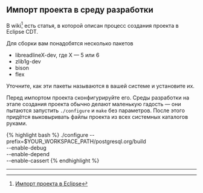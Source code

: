 ## Импорт проекта в среду разработки

В wiki[^wiki] есть статья,
в которой описан процесс создания проекта в Eclipse CDT.

Для сборки вам понадобятся несколько пакетов

* libreadlineX-dev, где X &mdash; 5 или 6
* zlib1g-dev
* bison
* flex

Уточните, как эти пакеты называются в вашей системе и установите их.

Перед импортом проекта сконфигурируйте его.
Среды разработки на этапе создания проекта обычно делают маленькую гадость &mdash;
они пытаются запустить ```./configure``` и ```make``` без параметров.
После этого придётся выковыривать файлы проекта из всех системных каталогов руками.

{% highlight bash %}
./configure --prefix=$YOUR_WORKSPACE_PATH/postgresql.org/build  \
    --enable-debug      \
    --enable-depend     \
    --enable-cassert
{% endhighlight %}

----

[^wiki]: [Импорт проекта в Eclipse](https://wiki.postgresql.org/wiki/Working_with_Eclipse)
